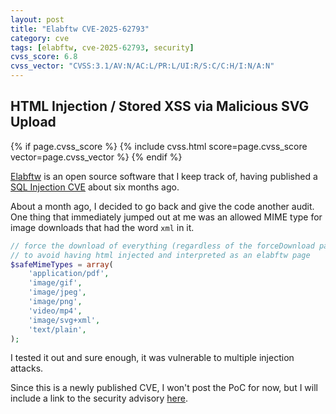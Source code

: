 ```yaml
---
layout: post
title: "Elabftw CVE-2025-62793"
category: cve
tags: [elabftw, cve-2025-62793, security]
cvss_score: 6.8
cvss_vector: "CVSS:3.1/AV:N/AC:L/PR:L/UI:R/S:C/C:H/I:N/A:N"
---
```


## HTML Injection / Stored XSS via Malicious SVG Upload
{% if page.cvss_score %}
  {% include cvss.html score=page.cvss_score vector=page.cvss_vector %}
{% endif %}

[Elabftw](https://github.com/elabftw/elabftw) is an open source software that I keep track of, having published a [SQL Injection CVE](https://bryanlynch.dev/posts/elabftw_sqli.html) about six months ago.

About a month ago, I decided to go back and give the code another audit. One thing that immediately jumped out at me was an allowed MIME type for image downloads that had the word `xml` in it.

```php
// force the download of everything (regardless of the forceDownload parameter)
// to avoid having html injected and interpreted as an elabftw page
$safeMimeTypes = array(
    'application/pdf',
    'image/gif',
    'image/jpeg',
    'image/png',
    'video/mp4',
    'image/svg+xml',
    'text/plain',
);
```

I tested it out and sure enough, it was vulnerable to multiple injection attacks. 

Since this is a newly published CVE, I won't post the PoC for now, but I will include a link to the security advisory [here](https://github.com/elabftw/elabftw/security/advisories/GHSA-rq98-8jh9-684f).
